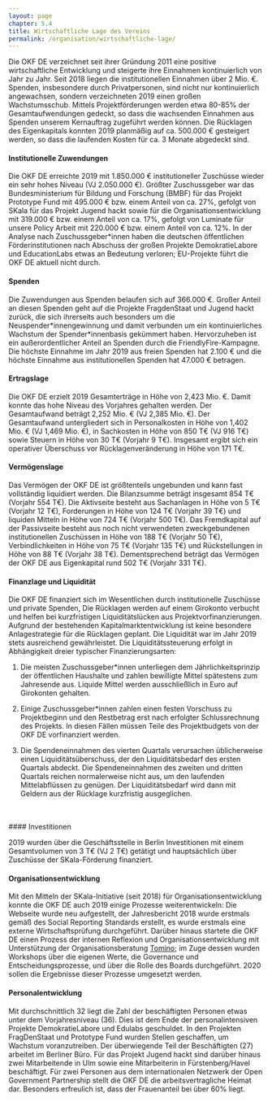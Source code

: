 ```yaml
---
layout: page
chapter: 5.4
title: Wirtschaftliche Lage des Vereins
permalink: /organisation/wirtschaftliche-lage/
---
```



Die OKF DE verzeichnet seit ihrer Gründung 2011 eine positive wirtschaftliche Entwicklung und steigerte ihre Einnahmen kontinuierlich von Jahr zu Jahr. Seit 2018 liegen die institutionellen Einnahmen über 2 Mio. €. Spenden, insbesondere durch Privatpersonen, sind nicht nur kontinuierlich angewachsen, sondern verzeichneten 2019 einen großen Wachstumsschub. Mittels Projektförderungen werden etwa 80-85% der Gesamtaufwendungen gedeckt, so dass die wachsenden Einnahmen aus Spenden unserem Kernauftrag zugeführt werden können. Die Rücklagen des Eigenkapitals konnten 2019 planmäßig auf ca. 500.000 € gesteigert werden, so dass die laufenden Kosten für ca. 3 Monate abgedeckt sind.

#### Institutionelle Zuwendungen

Die OKF DE erreichte 2019 mit  1.850.000 € institutioneller Zuschüsse wieder ein sehr hohes Niveau  (VJ 2.050.000 €). Größter Zuschussgeber war das Bundesministerium für Bildung und Forschung (BMBF) für das Projekt Prototype Fund mit 495.000 € bzw. einem Anteil von ca. 27%, gefolgt von SKala für das Projekt Jugend hackt sowie für die Organisationsentwicklung mit 319.000 € bzw. einem Anteil von ca. 17%, gefolgt von Luminate für unsere Policy Arbeit mit 220.000 € bzw. einem Anteil von ca. 12%. In der Analyse nach Zuschussgeber\*innen haben die deutschen öffentlichen Förderinstitutionen nach Abschuss der großen Projekte DemokratieLabore und EducationLabs etwas an Bedeutung verloren; EU-Projekte führt die OKF DE aktuell nicht durch.

#### Spenden

Die Zuwendungen aus Spenden belaufen sich auf 366.000 €. Großer Anteil an diesen Spenden geht auf die Projekte FragdenStaat und Jugend hackt zurück, die sich ihrerseits auch besonders um die Neuspender*innengewinnung und damit verbunden um ein kontinuierliches Wachstum der Spender\*innenbasis gekümmert haben. Hervorzuheben ist ein außerordentlicher Anteil an Spenden durch die FriendlyFire-Kampagne. Die höchste Einnahme im Jahr 2019 aus freien Spenden hat 2.100 € und die höchste Einnahme aus institutionellen Spenden hat 47.000 € betragen. 

#### Ertragslage

Die OKF DE erzielt 2019 Gesamterträge in Höhe von 2,423 Mio. €. Damit konnte das hohe Niveau des Vorjahres gehalten werden. Der Gesamtaufwand beträgt 2,252 Mio. € (VJ 2,385 Mio. €). Der Gesamtaufwand untergliedert sich in Personalkosten in Höhe von 1,402 Mio. € (VJ 1,469 Mio. €), in Sachkosten in Höhe von 850 T€ (VJ 916 T€) sowie Steuern in Höhe von 30 T€ (Vorjahr 9 T€). Insgesamt ergibt sich ein operativer Überschuss vor Rücklagenveränderung in Höhe von 171 T€. 

#### Vermögenslage

Das Vermögen der OKF DE ist größtenteils ungebunden und kann fast vollständig liquidiert werden. Die Bilanzsumme beträgt insgesamt 854 T€ (Vorjahr 554 T€). Die Aktivseite besteht aus Sachanlagen in Höhe von 5 T€ (Vorjahr 12 T€), Forderungen in Höhe von 124 T€ (Vorjahr 39 T€) und liquiden Mitteln in Höhe von 724 T€ (Vorjahr 500 T€). Das Fremdkapital auf der Passivseite besteht aus noch nicht verwendeten zweckgebundenen institutionellen Zuschüssen in Höhe von 188 T€ (Vorjahr 50 T€), Verbindlichkeiten in Höhe von 75 T€ (Vorjahr 135 T€) und Rückstellungen in Höhe von 88 T€ (Vorjahr 38 T€). Dementsprechend beträgt das Vermögen der OKF DE aus Eigenkapital rund 502 T€ (Vorjahr 331 T€).

#### Finanzlage und Liquidität

Die OKF DE finanziert sich im Wesentlichen durch institutionelle Zuschüsse und private Spenden, Die Rücklagen werden auf einem Girokonto verbucht und helfen bei kurzfristigen Liquiditätslücken aus Projektvorfinanzierungen. Aufgrund der bestehenden Kapitalmarktentwicklung ist keine besondere Anlagestrategie für die Rücklagen geplant. Die Liquidität war im Jahr 2019 stets ausreichend gewährleistet. Die Liquiditätssteuerung erfolgt in Abhängigkeit dreier typischer Finanzierungsarten:

1. Die meisten Zuschussgeber\*innen unterliegen dem Jährlichkeitsprinzip der öffentlichen Haushalte und zahlen bewilligte Mittel spätestens zum Jahresende aus. Liquide Mittel werden ausschließlich in Euro auf Girokonten gehalten.

2. Einige Zuschussgeber\*innen zahlen einen festen Vorschuss zu Projektbeginn und den Restbetrag erst nach erfolgter Schlussrechnung des Projekts. In diesen Fällen müssen Teile des Projektbudgets von der OKF DE vorfinanziert werden.

3. Die Spendeneinnahmen des vierten Quartals verursachen üblicherweise einen Liquiditätsüberschuss, der den Liquiditätsbedarf des ersten Quartals abdeckt. Die Spendeneinnahmen des zweiten und dritten Quartals reichen normalerweise nicht aus, um den laufenden Mittelabflüssen zu genügen. Der Liquiditätsbedarf wird dann mit Geldern aus der Rücklage kurzfristig ausgeglichen.
<br>
<br>
#### Investitionen

2019 wurden über die Geschäftsstelle in Berlin Investitionen mit einem Gesamtvolumen von 3 T€ (VJ 2 T€) getätigt und hauptsächlich über Zuschüsse der SKala-Förderung finanziert.

#### Organisationsentwicklung

Mit den Mitteln der SKala-Initiative (seit 2018) für Organisationsentwicklung konnte die OKF DE auch 2019 einige Prozesse weiterentwickeln: Die Webseite wurde neu aufgestellt, der Jahresbericht 2018 wurde erstmals gemäß des Social Reporting Standards erstellt, es wurde erstmals eine externe Wirtschaftsprüfung durchgeführt. Darüber hinaus startete die OKF DE einen Prozess der internen Reflexion und Organisationsentwicklung mit Unterstützung der Organisationsberatung [Tomino](http://tomino.de/); im Zuge dessen wurden Workshops über die eigenen Werte, die Governance und Entscheidungsprozesse, und über die Rolle des Boards durchgeführt. 2020 sollen die Ergebnisse dieser Prozesse umgesetzt werden. 

#### Personalentwicklung

Mit durchschnittlich 32 liegt die Zahl der beschäftigten Personen etwas unter dem Vorjahresniveau (36). Dies ist dem Ende der personalintensiven Projekte DemokratieLabore und Edulabs geschuldet. In den Projekten FragDenStaat und Prototype Fund wurden Stellen geschaffen, um Wachstum voranzutreiben. Der überwiegende Teil der Beschäftigten (27) arbeitet im Berliner Büro. Für das Projekt Jugend hackt sind darüber hinaus zwei Mitarbeitende in Ulm sowie eine Mitarbeiterin in Fürstenberg/Havel beschäftigt. Für zwei Personen aus dem internationalen Netzwerk der Open Government Partnership stellt die OKF DE die arbeitsvertragliche Heimat dar. Besonders erfreulich ist, dass der Frauenanteil bei über 60% liegt. 

